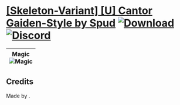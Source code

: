 # [\[Skeleton-Variant\] \[U\] Cantor Gaiden-Style by Spud](https://github.com/Klokinator/FE-Repo/tree/main/Battle%20Animations/Monsters%20-%20Basic%20Types/%5BSkeleton-Variant%5D%20%5BU%5D%20Cantor%20Gaiden-Style%20by%20Spud) [![Download](https://img.shields.io/badge/Download--red?style=social&logo=github)](https://minhaskamal.github.io/DownGit/#/home?url=https://github.com/Klokinator/FE-Repo/tree/main/Battle%20Animations/Monsters%20-%20Basic%20Types/%5BSkeleton-Variant%5D%20%5BU%5D%20Cantor%20Gaiden-Style%20by%20Spud) [![Discord](https://img.shields.io/badge/Discord--blue?style=social&logo=discord)](https://discord.gg/C7VNGnyTPA)

| <b>Magic</b><br/><img alt="Magic" src="https://raw.githubusercontent.com/Klokinator/FE-Repo/main/Battle%20Animations/Monsters%20-%20Basic%20Types/%5BSkeleton-Variant%5D%20%5BU%5D%20Cantor%20Gaiden-Style%20by%20Spud/6.%20Magic/Magic.gif"/> |
| :---: |

## Credits

Made by .


